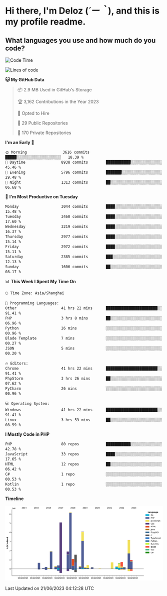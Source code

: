 # **Hi there, I'm Deloz (*´ー｀*), and this is my profile readme.**

## **What languages you use and how much do you code?**

<!--START_SECTION:waka-->
![Code Time](http://img.shields.io/badge/Code%20Time-1%2C732%20hrs%2043%20mins-blue)

![Lines of code](https://img.shields.io/badge/From%20Hello%20World%20I%27ve%20Written-31.1%20million%20lines%20of%20code-blue)

**🐱 My GitHub Data** 

> 📦 2.9 MB Used in GitHub's Storage 
 > 
> 🏆 3,162 Contributions in the Year 2023
 > 
> 💼 Opted to Hire
 > 
> 📜 29 Public Repositories 
 > 
> 🔑 170 Private Repositories 
 > 
**I'm an Early 🐤** 

```text
🌞 Morning                3616 commits        █████░░░░░░░░░░░░░░░░░░░░   18.39 % 
🌆 Daytime                8938 commits        ███████████░░░░░░░░░░░░░░   45.46 % 
🌃 Evening                5796 commits        ███████░░░░░░░░░░░░░░░░░░   29.48 % 
🌙 Night                  1313 commits        ██░░░░░░░░░░░░░░░░░░░░░░░   06.68 % 
```
📅 **I'm Most Productive on Tuesday** 

```text
Monday                   3044 commits        ████░░░░░░░░░░░░░░░░░░░░░   15.48 % 
Tuesday                  3460 commits        ████░░░░░░░░░░░░░░░░░░░░░   17.60 % 
Wednesday                3219 commits        ████░░░░░░░░░░░░░░░░░░░░░   16.37 % 
Thursday                 2977 commits        ████░░░░░░░░░░░░░░░░░░░░░   15.14 % 
Friday                   2972 commits        ████░░░░░░░░░░░░░░░░░░░░░   15.11 % 
Saturday                 2385 commits        ███░░░░░░░░░░░░░░░░░░░░░░   12.13 % 
Sunday                   1606 commits        ██░░░░░░░░░░░░░░░░░░░░░░░   08.17 % 
```


📊 **This Week I Spent My Time On** 

```text
🕑︎ Time Zone: Asia/Shanghai

💬 Programming Languages: 
Other                    41 hrs 22 mins      ███████████████████████░░   91.41 % 
PHP                      3 hrs 8 mins        ██░░░░░░░░░░░░░░░░░░░░░░░   06.96 % 
Python                   26 mins             ░░░░░░░░░░░░░░░░░░░░░░░░░   00.96 % 
Blade Template           7 mins              ░░░░░░░░░░░░░░░░░░░░░░░░░   00.27 % 
JSON                     5 mins              ░░░░░░░░░░░░░░░░░░░░░░░░░   00.20 % 

🔥 Editors: 
Chrome                   41 hrs 22 mins      ███████████████████████░░   91.41 % 
PhpStorm                 3 hrs 26 mins       ██░░░░░░░░░░░░░░░░░░░░░░░   07.62 % 
PyCharm                  26 mins             ░░░░░░░░░░░░░░░░░░░░░░░░░   00.96 % 

💻 Operating System: 
Windows                  41 hrs 22 mins      ███████████████████████░░   91.41 % 
Linux                    3 hrs 53 mins       ██░░░░░░░░░░░░░░░░░░░░░░░   08.59 % 
```

**I Mostly Code in PHP** 

```text
PHP                      80 repos            ███████████░░░░░░░░░░░░░░   42.78 % 
JavaScript               33 repos            ████░░░░░░░░░░░░░░░░░░░░░   17.65 % 
HTML                     12 repos            ██░░░░░░░░░░░░░░░░░░░░░░░   06.42 % 
C#                       1 repo              ░░░░░░░░░░░░░░░░░░░░░░░░░   00.53 % 
Kotlin                   1 repo              ░░░░░░░░░░░░░░░░░░░░░░░░░   00.53 % 
```



**Timeline**

![Lines of Code chart](https://raw.githubusercontent.com/deloz/deloz/main/assets/bar_graph.png)


 Last Updated on 21/06/2023 04:12:28 UTC
<!--END_SECTION:waka-->
